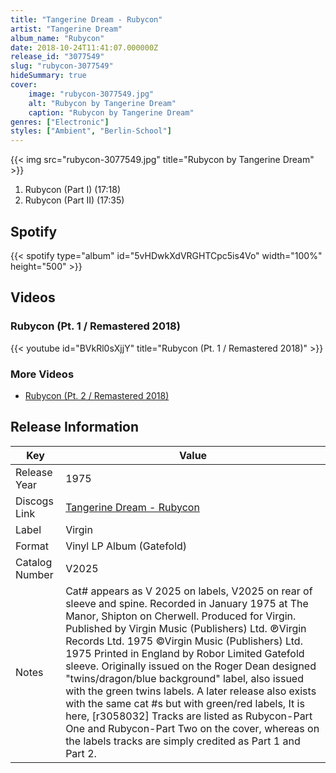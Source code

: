 ```yaml
---
title: "Tangerine Dream - Rubycon"
artist: "Tangerine Dream"
album_name: "Rubycon"
date: 2018-10-24T11:41:07.000000Z
release_id: "3077549"
slug: "rubycon-3077549"
hideSummary: true
cover:
    image: "rubycon-3077549.jpg"
    alt: "Rubycon by Tangerine Dream"
    caption: "Rubycon by Tangerine Dream"
genres: ["Electronic"]
styles: ["Ambient", "Berlin-School"]
---
```


{{< img src="rubycon-3077549.jpg" title="Rubycon by Tangerine Dream" >}}

<!-- section break -->

1. Rubycon (Part I) (17:18)
2. Rubycon (Part II) (17:35)

<!-- section break -->


## Spotify
{{< spotify type="album" id="5vHDwkXdVRGHTCpc5is4Vo" width="100%" height="500" >}}



## Videos
### Rubycon (Pt. 1 / Remastered 2018)
{{< youtube id="BVkRl0sXjjY" title="Rubycon (Pt. 1 / Remastered 2018)" >}}<br>

### More Videos

- [Rubycon (Pt. 2 / Remastered 2018)](https://www.youtube.com/watch?v=f9i0sZxhzxo)


## Release Information
|  Key           | Value                                                |
| ---------------| ---------------------------------------------------- |
| Release Year   | 1975                                   |
| Discogs Link   | [Tangerine Dream - Rubycon](https://www.discogs.com/release/3077549-Tangerine-Dream-Rubycon) |
| Label          | Virgin |
| Format         | Vinyl LP Album (Gatefold) |
| Catalog Number | V2025 |
| Notes | Cat# appears as V 2025 on labels, V2025 on rear of sleeve and spine.  Recorded in January 1975 at The Manor, Shipton on Cherwell. Produced for Virgin. Published by Virgin Music (Publishers) Ltd. ℗Virgin Records Ltd. 1975 ©Virgin Music (Publishers) Ltd. 1975  Printed in England by Robor Limited  Gatefold sleeve. Originally issued on the Roger Dean designed "twins/dragon/blue background" label, also issued with the green twins labels.  A later release also exists with the same cat #s but with green/red labels, It is here, [r3058032]  Tracks are listed as Rubycon-Part One and Rubycon-Part Two on the cover, whereas on the labels tracks are simply credited as Part 1 and Part 2. |